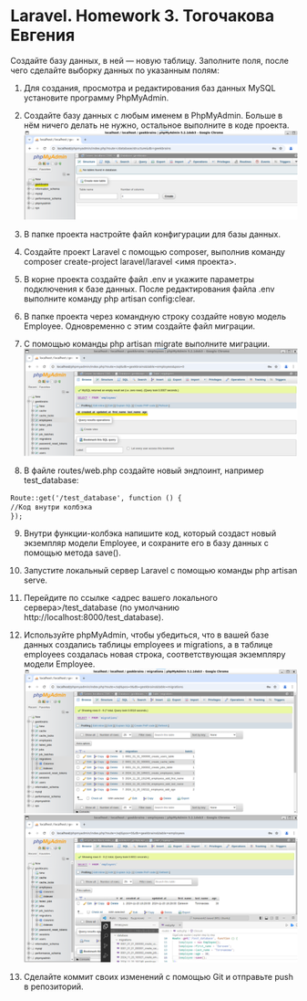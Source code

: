 # Laravel. Homework 3. Тогочакова Евгения

Создайте базу данных, в ней — новую таблицу. Заполните поля, после чего сделайте выборку данных по указанным полям:

1. Для создания, просмотра и редактирования баз данных MySQL установите программу PhpMyAdmin.

2. Создайте базу данных с любым именем в PhpMyAdmin. Больше в нём ничего делать не нужно, остальное выполните в коде проекта.![Иллюстрация](screenshots/screenshot1.png)

3. В папке проекта настройте файл конфигурации для базы данных. 

4. Создайте проект Laravel с помощью composer, выполнив команду composer create-project laravel/laravel <имя проекта>.

5. В корне проекта создайте файл .env и укажите параметры подключения к базе данных. После редактирования файла .env выполните команду php artisan config:clear.

6. В папке проекта через командную строку создайте новую модель Employee. Одновременно с этим создайте файл миграции. 

7. С помощью команды php artisan migrate выполните миграции.![Иллюстрация](screenshots/screenshot2.png)

8. В файле routes/web.php создайте новый эндпоинт, например test_database:
```
Route::get('/test_database', function () {
//Код внутри колбэка
});
```
9. Внутри функции-колбэка напишите код, который создаст новый экземпляр модели Employee, и сохраните его в базу данных с помощью метода save().

10. Запустите локальный сервер Laravel с помощью команды php artisan serve.

11. Перейдите по ссылке <адрес вашего локального сервера>/test_database (по умолчанию http://localhost:8000/test_database).

12. Используйте phpMyAdmin, чтобы убедиться, что в вашей базе данных создались таблицы employees и migrations, а в таблице employees создалась новая строка, соответствующая экземпляру модели Employee.![Иллюстрация](screenshots/screenshot3.png)![Иллюстрация](screenshots/screenshot4.png)

13. Сделайте коммит своих изменений с помощью Git и отправьте push в репозиторий.
